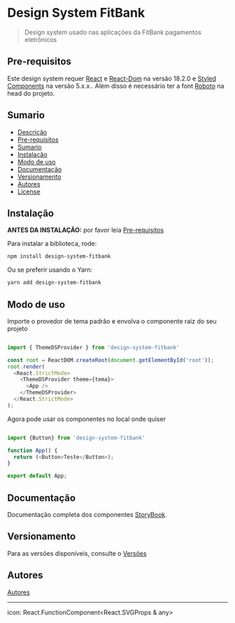# Design System FitBank

> Design system usado nas aplicações da FitBank pagamentos eletrônicos

## Pre-requisitos
Este design system requer [React](https://pt-br.reactjs.org/docs/create-a-new-react-app.html) e [React-Dom](https://pt-br.reactjs.org/docs/create-a-new-react-app.html) na versão 18.2.0 e [Styled Components](https://styled-components.com/docs/basics#installation) na versão 5.x.x.. Além disso é necessário ter a font [Roboto](https://fonts.google.com/specimen/Roboto) na head do projeto.

## Sumario

- [Descrição](#design-system-fitBank)
- [Pre-requisitos](#pre-requisitos)
- [Sumario](#sumario)
- [Instalação](#instalação)
- [Modo de uso](#modo-de-uso)
- [Documentação](#documentação)
- [Versionamento](#versionamento)
- [Autores](#autores)
- [License](#license)

## Instalação
**ANTES DA INSTALAÇÃO:** por favor leia [Pre-requisitos](#pre-requisitos)

Para instalar a biblioteca, rode:
```sh
npm install design-system-fitbank
```
Ou se preferir usando o Yarn:
```sh
yarn add design-system-fitbank
```
## Modo de uso
Importe o provedor de tema padrão e envolva o componente raiz do seu projeto
```js

import { ThemeDSProvider } from 'design-system-fitbank'

const root = ReactDOM.createRoot(document.getElementById('root'));
root.render(
  <React.StrictMode>
    <ThemeDSProvider theme={tema}>
      <App />
    </ThemeDSProvider>
  </React.StrictMode>
);
```
Agora pode usar os componentes no local onde quiser
```js

import {Button} from 'design-system-fitbank'

function App() {
  return (<Button>Teste</Button>);
}

export default App;
```
## Documentação
Documentação completa dos componentes [StoryBook](https://pt-br.reactjs.org/docs/create-a-new-react-app.html).

## Versionamento
Para as versões disponíveis, consulte o [Versões](https://github.com/fit-cledson-leite/design-system-fitbank/releases)

## Autores
[Autores](https://github.com/fit-cledson-leite/design-system-fitbank/graphs/contributors)

----------------------------------
  icon: React.FunctionComponent<React.SVGProps<SVGSVGElement> & any>
